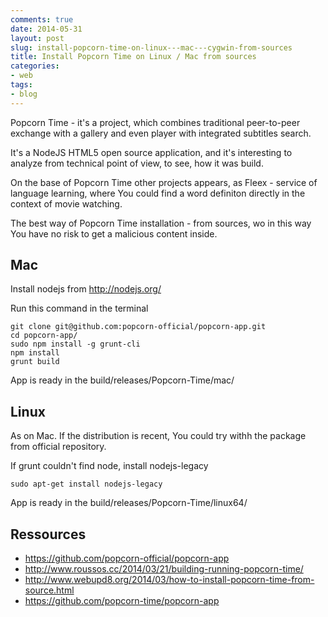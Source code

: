 ```yaml
---
comments: true
date: 2014-05-31
layout: post
slug: install-popcorn-time-on-linux---mac---cygwin-from-sources
title: Install Popcorn Time on Linux / Mac from sources
categories:
- web
tags:
- blog
---
```


Popcorn Time - it's a project, which combines traditional peer-to-peer exchange with a gallery and even player with integrated subtitles search.

It's a NodeJS HTML5 open source application, and it's interesting to analyze from technical point of view, to see, how it was build.

On the base of Popcorn Time other projects appears, as Fleex - service of language learning, where You could find a word definiton directly in the context of movie watching.

The best way of Popcorn Time installation - from sources, wo in this way You have no risk to get a malicious content inside.

## Mac

Install nodejs from http://nodejs.org/

Run this command in the terminal

    git clone git@github.com:popcorn-official/popcorn-app.git
    cd popcorn-app/
    sudo npm install -g grunt-cli
    npm install
    grunt build

App is ready in the build/releases/Popcorn-Time/mac/

## Linux

As on Mac. If the distribution is recent, You could try withh the package from official repository.

If grunt couldn't find node, install nodejs-legacy

    sudo apt-get install nodejs-legacy

App is ready in the build/releases/Popcorn-Time/linux64/

## Ressources

* https://github.com/popcorn-official/popcorn-app
* http://www.roussos.cc/2014/03/21/building-running-popcorn-time/
* http://www.webupd8.org/2014/03/how-to-install-popcorn-time-from-source.html
* https://github.com/popcorn-time/popcorn-app
